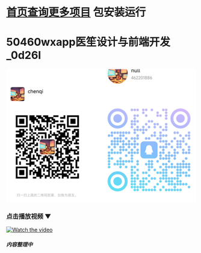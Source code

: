 # [首页查询更多项目](https://github.com/GraduationProject-weixin) 包安装运行


# 50460wxapp医笙设计与前端开发_0d26l

![picture](https://raw.githubusercontent.com/GraduationProject-springboot/.github/main/img/wx.png)

### 点击播放视频 ▼
[![Watch the video](https://i.sstatic.net/Vp2cE.png)](https://www.bilibili.com/video/BV1NvtMeFEiw?p=116)


#####   内容整理中  











